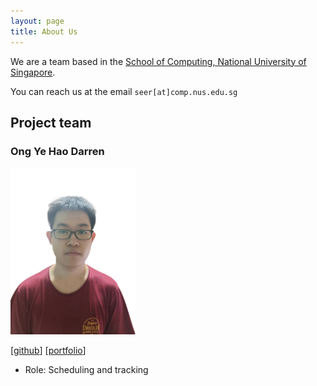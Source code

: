 ```yaml
---
layout: page
title: About Us
---
```


We are a team based in the [School of Computing, National University of Singapore](https://www.comp.nus.edu.sg).

You can reach us at the email `seer[at]comp.nus.edu.sg`

## Project team

### Ong Ye Hao Darren

<img src="images/o-darren.png" width="200px">

[[github](https://github.com/O-Darren)]
[[portfolio](team/o-darren.md)]

* Role: Scheduling and tracking